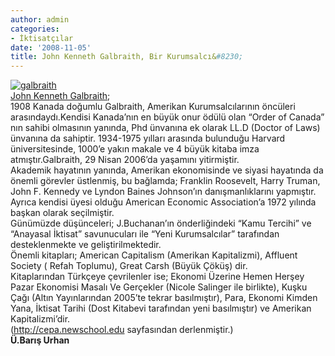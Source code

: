 ```yaml
---
author: admin
categories:
- İktisatçılar
date: '2008-11-05'
title: John Kenneth Galbraith, Bir Kurumsalcı&#8230;
---
```


[![](http://46.137.161.244/wp-content/uploads/2008/11/galbraith.jpg "galbraith")](http://46.137.161.244/wp-content/uploads/2008/11/galbraith.jpg)  
[John Kenneth Galbraith](http://www.johnkennethgalbraith.com/);  
1908 Kanada doğumlu Galbraith, Amerikan Kurumsalcılarının öncüleri arasındaydı.Kendisi Kanada’nın en büyük onur ödülü olan “Order of Canada” nın sahibi olmasının yanında, Phd ünvanına ek olarak LL.D (Doctor of Laws) ünvanına da sahiptir. 1934-1975 yılları arasında bulunduğu Harvard üniversitesinde, 1000’e yakın makale ve 4 büyük kitaba imza atmıştır.Galbraith, 29 Nisan 2006’da yaşamını yitirmiştir.  
Akademik hayatının yanında, Amerikan ekonomisinde ve siyasi hayatında da önemli görevler üstlenmiş, bu bağlamda; Franklin Roosevelt, Harry Truman, John F. Kennedy ve Lyndon Baines Johnson’ın danışmanlıklarını yapmıştır. Ayrıca kendisi üyesi olduğu American Economic Association’a 1972 yılında başkan olarak seçilmiştir.  
Günümüzde düşünceleri; J.Buchanan’ın önderliğindeki “Kamu Tercihi” ve “Anayasal İktisat” savunucuları ile “Yeni Kurumsalcılar” tarafından desteklenmekte ve geliştirilmektedir.  
Önemli kitapları; American Capitalism (Amerikan Kapitalizmi), Affluent Society ( Refah Toplumu), Great Carsh (Büyük Çöküş) dir.  
Kitaplarından Türkçeye çevrilenler ise; Ekonomi Üzerine Hemen Herşey Pazar Ekonomisi Masalı Ve Gerçekler (Nicole Salinger ile birlikte), Kuşku Çağı (Altın Yayınlarından 2005’te tekrar basılmıştır), Para, Ekonomi Kimden Yana, İktisat Tarihi (Dost Kitabevi tarafından yeni basılmıştır) ve Amerikan Kapitalizmi’dir.  
(http://cepa.newschool.edu sayfasından derlenmiştir.)  
 **Ü.Barış Urhan**